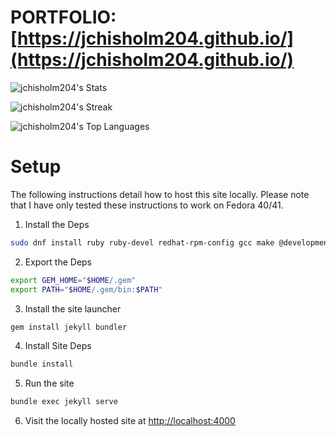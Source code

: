 # PORTFOLIO: [https://jchisholm204.github.io/](https://jchisholm204.github.io/)


![jchisholm204's Stats](https://github-readme-stats.vercel.app/api?username=jchisholm204&theme=vue-dark&show_icons=true&hide_border=true&count_private=true)


![jchisholm204's Streak](https://github-readme-streak-stats.herokuapp.com/?user=jchisholm204&theme=vue-dark&hide_border=true)


![jchisholm204's Top Languages](https://github-readme-stats.vercel.app/api/top-langs/?username=jchisholm204&theme=vue-dark&show_icons=true&hide_border=true&layout=compact)

# Setup
The following instructions detail how to host this site locally.
Please note that I have only tested these instructions to work on Fedora 40/41.

1. Install the Deps

```bash
sudo dnf install ruby ruby-devel redhat-rpm-config gcc make @development-tools
```

2. Export the Deps

```bash
export GEM_HOME="$HOME/.gem"
export PATH="$HOME/.gem/bin:$PATH"
```

3. Install the site launcher

```bash
gem install jekyll bundler
```

4. Install Site Deps

```bash
bundle install
```

5. Run the site

```bash
bundle exec jekyll serve
```

6. Visit the locally hosted site at [http://localhost:4000](http://localhost:4000)
